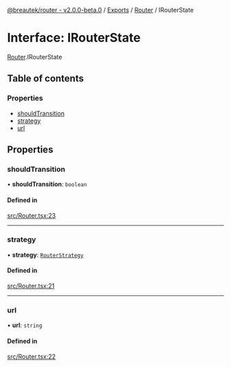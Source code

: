 [@breautek/router - v2.0.0-beta.0](../README.md) / [Exports](../modules.md) / [Router](../modules/Router.md) / IRouterState

# Interface: IRouterState

[Router](../modules/Router.md).IRouterState

## Table of contents

### Properties

- [shouldTransition](Router.IRouterState.md#shouldtransition)
- [strategy](Router.IRouterState.md#strategy)
- [url](Router.IRouterState.md#url)

## Properties

### shouldTransition

• **shouldTransition**: `boolean`

#### Defined in

[src/Router.tsx:23](https://github.com/breautek/router/blob/09c6533/src/Router.tsx#L23)

___

### strategy

• **strategy**: [`RouterStrategy`](../classes/RouterStrategy.RouterStrategy-1.md)

#### Defined in

[src/Router.tsx:21](https://github.com/breautek/router/blob/09c6533/src/Router.tsx#L21)

___

### url

• **url**: `string`

#### Defined in

[src/Router.tsx:22](https://github.com/breautek/router/blob/09c6533/src/Router.tsx#L22)
